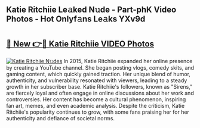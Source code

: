 ## Katie Ritchiie Le𝚊ked N𝚞de - Part-phK Video Photos - Hot Onlyf𝚊ns Le𝚊ks YXv9d

# <h2><a href="http://ac2094.deff.icu/?id=Katie+Ritchiie">🔗 New 👉🔴 Katie Ritchiie VIDEO Photos</a></h2>

[![Katie Ritchiie N𝚞des](https://i.imgur.com/rIISA9y.gif)](http://ac2094.deff.icu/?id=Katie+Ritchiie)
In 2015, Katie Ritchiie expanded her online presence by creating a YouTube channel. She began posting vlogs, comedy skits, and gaming content, which quickly gained traction. Her unique blend of humor, authenticity, and vulnerability resonated with viewers, leading to a steady growth in her subscriber base. Katie Ritchiie's followers, known as "Sirens," are fiercely loyal and often engage in online discussions about her work and controversies. Her content has become a cultural phenomenon, inspiring fan art, memes, and even academic analysis. Despite the criticism, Katie Ritchiie's popularity continues to grow, with some fans praising her for her authenticity and defiance of societal norms.
